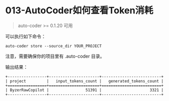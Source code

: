 # 013-AutoCoder如何查看Token消耗

> auto-coder >= 0.1.20 可用

可以执行如下命令：

```shell
auto-coder store --source_dir YOUR_PROJECT
```

注意，需要确保你的项目里有 .auto-coder 目录。

输出结果：

```
+-----------------+----------------------+--------------------------+
| project         |   input_tokens_count |   generated_tokens_count |
+=================+======================+==========================+
| ByzerRawCopilot |                51391 |                     3321 |
+-----------------+----------------------+--------------------------+
```